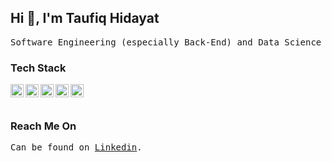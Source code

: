 Hi 👋, I'm Taufiq Hidayat
--
<pre>
Software Engineering (especially Back-End) and Data Science (especially Machine Learning) enthusiast.
</pre>

### Tech Stack
<a href="https://www.python.org/"><img align="left" alt="Python" title="Python" width="21px" src="https://s3.dualstack.us-east-2.amazonaws.com/pythondotorg-assets/media/community/logos/python-logo-only.png" /></a>

<a href="https://www.tensorflow.org/"><img align="left" alt="Tensorflow" title="Tensorflow" width="21px" src="https://upload.wikimedia.org/wikipedia/commons/2/2d/Tensorflow_logo.svg" /></a>

<a href="https://www.javascript.com/"><img align="left" alt="JavaScript" title="JavaScript" width="21px" src="https://upload.wikimedia.org/wikipedia/commons/9/99/Unofficial_JavaScript_logo_2.svg" /></a>

<a href="https://nodejs.org/"><img align="left" alt="NodeJS" title="NodeJS" width="21px" src="https://seeklogo.com/images/N/nodejs-logo-FBE122E377-seeklogo.com.png" /></a>

<a href="https://hapi.dev/"><img align="left" alt="HapiJS" title="HapiJS" width="21px" src="https://avatars.githubusercontent.com/u/3774533?s=200&v=4" /></a>

<br>
<br>

### Reach Me On
<pre>
Can be found on <a href="https://www.linkedin.com/in/taufiq-hidayat-th/">Linkedin</a>.
</pre>
